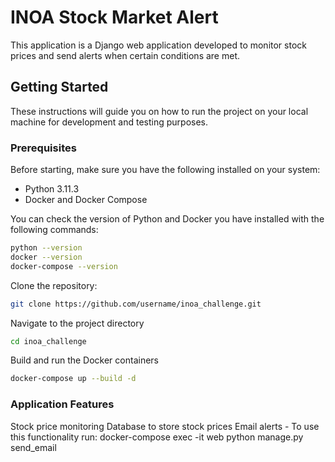 # INOA Stock Market Alert

This application is a Django web application developed to monitor stock prices and send alerts when certain conditions are met.

## Getting Started

These instructions will guide you on how to run the project on your local machine for development and testing purposes.

### Prerequisites

Before starting, make sure you have the following installed on your system:

- Python 3.11.3
- Docker and Docker Compose

You can check the version of Python and Docker you have installed with the following commands:

```sh
python --version
docker --version
docker-compose --version
```

Clone the repository:
```sh
git clone https://github.com/username/inoa_challenge.git
```

Navigate to the project directory
```sh
cd inoa_challenge
```

Build and run the Docker containers
```sh
docker-compose up --build -d
```

### Application Features
Stock price monitoring
Database to store stock prices
Email alerts - To use this functionality run: docker-compose exec -it web python manage.py send_email
